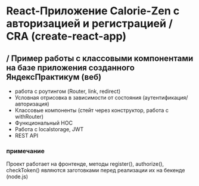 # React-Приложение Calorie-Zen с авторизацией и регистрацией / CRA (create-react-app)

## / Пример работы с классовыми компонентами на базе приложения созданного ЯндексПрактикум (веб)

- работа с роутингом (Router, link, redirect)
- Условная отрисовка в зависимости от состояния (аутентификация/авторизация)
- Классовые компоненты (стейт через конструктор, работа с withRouter)
- Функциональный HOC
- Работа с localstorage, JWT
- REST API

### примечание

Проект работает на фронтенде, методы register(), authorize(), checkToken() являются заготовками перед реализации их на бекенде (node.js)
